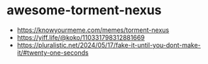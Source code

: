 # awesome-torment-nexus

* https://knowyourmeme.com/memes/torment-nexus
* https://yiff.life/@koko/110331798312881669
* https://pluralistic.net/2024/05/17/fake-it-until-you-dont-make-it/#twenty-one-seconds
